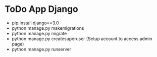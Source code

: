 # ToDo App Django

- pip install django==3.0
- python manage.py makemigrations
- python manage.py migrate
- python manage.py createsuperuser (Setup account to access admin page)
- python manage.py runserver
